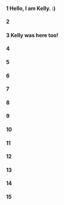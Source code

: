 #### 1 Hello, I am Kelly. :)
#### 2
#### 3 Kelly was here too! 
#### 4
#### 5
#### 6
#### 7
#### 8
#### 9
#### 10
#### 11
#### 12
#### 13
#### 14
#### 15